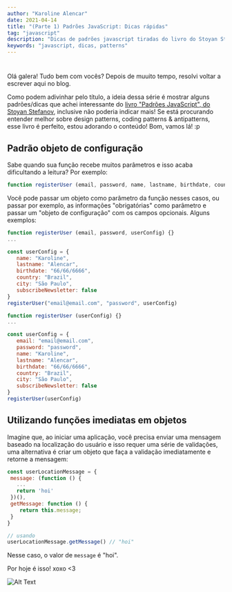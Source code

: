 ```yaml
---
author: "Karoline Alencar"
date: 2021-04-14
title: "(Parte 1) Padrões JavaScript: Dicas rápidas"
tag: "javascript"
description: "Dicas de padrões javascript tiradas do livro do Stoyan Stefanov"
keywords: "javascript, dicas, patterns"
---
```


# 

Olá galera! Tudo bem com vocês? Depois de muuito tempo, resolvi voltar a escrever aqui no blog. 

Como podem adivinhar pelo título, a ideia dessa série é mostrar alguns padrões/dicas que achei interessante do [livro "Padrões JavaScript", do Stoyan Stefanov](https://www.amazon.com.br/Padr%C3%B5es-Javascript-Stoyan-Stefanov/dp/857522266X),
inclusive não poderia indicar mais! Se está procurando entender melhor sobre design patterns, coding patterns & antipatterns, esse livro é perfeito, 
estou adorando o conteúdo! Bom, vamos lá! :p 

## Padrão objeto de configuração

Sabe quando sua função recebe muitos parâmetros e isso acaba dificultando a leitura? Por exemplo:

```js
function registerUser (email, password, name, lastname, birthdate, country, city, subscribeNewsletter) {}
```

Você pode passar um objeto como parâmetro da função nesses casos, ou passar por exemplo, as informações "obrigatórias" como parâmetro
e passar um "objeto de configuração" com os campos opcionais. Alguns exemplos:

```js
function registerUser (email, password, userConfig) {}
...

const userConfig = { 
   name: "Karoline",
   lastname: "Alencar",
   birthdate: "66/66/6666",
   country: "Brazil",
   city: "São Paulo",
   subscribeNewsletter: false
}
registerUser("email@email.com", "password", userConfig)

```

```js
function registerUser (userConfig) {}
...

const userConfig = { 
   email: "email@email.com",
   password: "password",
   name: "Karoline",
   lastname: "Alencar",
   birthdate: "66/66/6666",
   country: "Brazil",
   city: "São Paulo",
   subscribeNewsletter: false
}
registerUser(userConfig)

```

## Utilizando funções imediatas em objetos 

Imagine que, ao iniciar uma aplicação, você precisa enviar uma mensagem baseado na localização do usuário e isso requer uma série de validações, uma alternativa é criar um objeto que faça a validação imediatamente e retorne a mensagem:

```js
const userLocationMessage = {
 message: (function () {
   ...
   return 'hoi'
 })(),
 getMessage: function () {
    return this.message;
 }
}

// usando
userLocationMessage.getMessage() // "hoi"
```
Nesse caso, o valor de `message` é "hoi".


Por hoje é isso! xoxo <3

![Alt Text](https://media.giphy.com/media/GB0lKzzxIv1te/giphy.gif)
